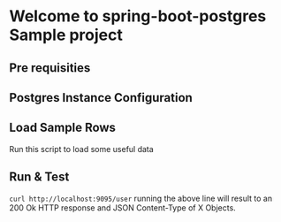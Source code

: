 # Welcome to spring-boot-postgres Sample project

## Pre requisities

## Postgres Instance Configuration

## Load Sample Rows
Run this script to load some useful data

## Run & Test

```curl http://localhost:9095/user```
running the above line will result to an 200 Ok HTTP response and JSON Content-Type of X Objects.